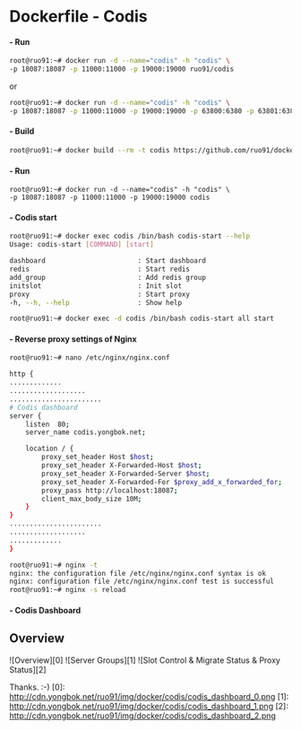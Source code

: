 Dockerfile - Codis
=================
#### - Run
```sh
root@ruo91:~# docker run -d --name="codis" -h "codis" \
-p 18087:18087 -p 11000:11000 -p 19000:19000 ruo91/codis
```
or
```sh
root@ruo91:~# docker run -d --name="codis" -h "codis" \
-p 18087:18087 -p 11000:11000 -p 19000:19000 -p 63800:6380 -p 63801:6381 -p 63802:6382 -p 63803:6383 ruo91/codis
```



#### - Build
```sh
root@ruo91:~# docker build --rm -t codis https://github.com/ruo91/docker-codis.git
```

#### - Run
```
root@ruo91:~# docker run -d --name="codis" -h "codis" \
-p 18087:18087 -p 11000:11000 -p 19000:19000 codis
```

#### - Codis start
```sh
root@ruo91:~# docker exec codis /bin/bash codis-start --help
Usage: codis-start [COMMAND] [start]

dashboard                       : Start dashboard
redis                           : Start redis
add_group                       : Add redis group
initslot                        : Init slot
proxy                           : Start proxy
-h, --h, --help                 : Show help
```

```sh
root@ruo91:~# docker exec -d codis /bin/bash codis-start all start
```

#### - Reverse proxy settings of Nginx
```sh
root@ruo91:~# nano /etc/nginx/nginx.conf
```

```sh
http {
.............
...................
.......................
# Codis dashboard
server {
    listen  80;
    server_name codis.yongbok.net;

    location / {
        proxy_set_header Host $host;
        proxy_set_header X-Forwarded-Host $host;
        proxy_set_header X-Forwarded-Server $host;
        proxy_set_header X-Forwarded-For $proxy_add_x_forwarded_for;
        proxy_pass http://localhost:18087;
        client_max_body_size 10M;
    }
}
.......................
...................
.............
}
```

```sh
root@ruo91:~# nginx -t 
nginx: the configuration file /etc/nginx/nginx.conf syntax is ok
nginx: configuration file /etc/nginx/nginx.conf test is successful
root@ruo91:~# nginx -s reload
```
#### - Codis Dashboard
Overview
--------
![Overview][0]
![Server Groups][1]
![Slot Control & Migrate Status & Proxy Status][2]

Thanks. :-)
[0]: http://cdn.yongbok.net/ruo91/img/docker/codis/codis_dashboard_0.png
[1]: http://cdn.yongbok.net/ruo91/img/docker/codis/codis_dashboard_1.png
[2]: http://cdn.yongbok.net/ruo91/img/docker/codis/codis_dashboard_2.png

